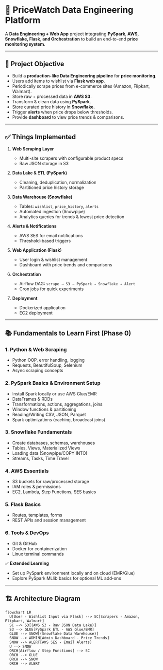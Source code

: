 # 🛒 PriceWatch Data Engineering Platform

A **Data Engineering + Web App** project integrating **PySpark, AWS, Snowflake, Flask, and Orchestration** to build an end-to-end **price monitoring system**.

---

## 🎯 Project Objective

- Build a **production-like Data Engineering pipeline** for **price monitoring**.
- Users add items to wishlist via **Flask web app**.
- Periodically scrape prices from e-commerce sites (Amazon, Flipkart, Walmart).
- Store raw + processed data in **AWS S3**.
- Transform & clean data using **PySpark**.
- Store curated price history in **Snowflake**.
- Trigger **alerts** when price drops below thresholds.
- Provide **dashboard** to view price trends & comparisons.

---

## ✅ Things Implemented

1. **Web Scraping Layer**
   - Multi-site scrapers with configurable product specs
   - Raw JSON storage in S3

2. **Data Lake & ETL (PySpark)**
   - Cleaning, deduplication, normalization
   - Partitioned price history storage

3. **Data Warehouse (Snowflake)**
   - Tables: `wishlist`, `price_history`, `alerts`
   - Automated ingestion (Snowpipe)
   - Analytics queries for trends & lowest price detection

4. **Alerts & Notifications**
   - AWS SES for email notifications
   - Threshold-based triggers

5. **Web Application (Flask)**
   - User login & wishlist management
   - Dashboard with price trends and comparisons

6. **Orchestration**
   - Airflow DAG: `scrape → S3 → PySpark → Snowflake → Alert`
   - Cron jobs for quick experiments

7. **Deployment**
   - Dockerized application
   - EC2 deployment

---

## 📚 Fundamentals to Learn First (Phase 0)

### 1. Python & Web Scraping
- Python OOP, error handling, logging
- Requests, BeautifulSoup, Selenium
- Async scraping concepts

### 2. PySpark Basics & Environment Setup
- Install Spark locally or use AWS Glue/EMR
- DataFrames & RDDs
- Transformations, actions, aggregations, joins
- Window functions & partitioning
- Reading/Writing CSV, JSON, Parquet
- Spark optimizations (caching, broadcast joins)

### 3. Snowflake Fundamentals
- Create databases, schemas, warehouses
- Tables, Views, Materialized Views
- Loading data (Snowpipe/COPY INTO)
- Streams, Tasks, Time Travel

### 4. AWS Essentials
- S3 buckets for raw/processed storage
- IAM roles & permissions
- EC2, Lambda, Step Functions, SES basics

### 5. Flask Basics
- Routes, templates, forms
- REST APIs and session management

### 6. Tools & DevOps
- Git & GitHub
- Docker for containerization
- Linux terminal commands

✅ **Extended Learning**
- Set up PySpark environment locally and on cloud (EMR/Glue)
- Explore PySpark MLlib basics for optional ML add-ons

---

## 🏗 Architecture Diagram

```mermaid
flowchart LR
  U[User - Wishlist Input via Flask] --> SC[Scrapers - Amazon, Flipkart, Walmart]
  SC --> S3[(AWS S3 - Raw JSON Data Lake)]
  S3 --> GLUE[PySpark ETL - AWS Glue/EMR]
  GLUE --> SNOW[(Snowflake Data Warehouse)]
  SNOW --> ADMIN[Admin Dashboard - Price Trends]
  SNOW --> ALERT[AWS SES - Email Alerts]
  U --> SNOW
  ORCH[Airflow / Step Functions] --> SC
  ORCH --> GLUE
  ORCH --> SNOW
  ORCH --> ALERT
